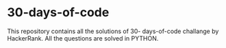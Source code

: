 # 30-days-of-code
This repository contains all the solutions of 30- days-of-code challange by HackerRank. All the questions are solved in PYTHON.
